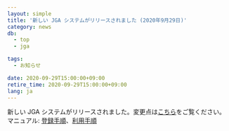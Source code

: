 ```yaml
---
layout: simple
title: '新しい JGA システムがリリースされました (2020年9月29日)'
category: news
db:
  - top
  - jga

tags:
  - お知らせ

date: 2020-09-29T15:00:00+09:00
retire_time: 2020-09-29T15:00:00+09:00
lang: ja
---
```


<p>新しい JGA システムがリリースされました。変更点は<a href="/jga/update-202009.html">こちら</a>をご覧ください。マニュアル: <a href="/jga/services/index.html">登録手順</a>、<a href="/jga/services/index.html">利用手順</a></p>
